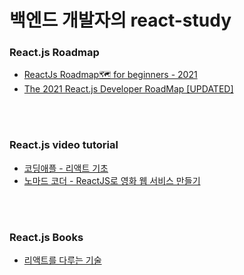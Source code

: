 # 백엔드 개발자의 react-study


### React.js Roadmap
- [ReactJs Roadmap🗺 for beginners - 2021](https://dev.to/suhailzone/reactjs-roadmap-for-beginners-2021-14en)
- [The 2021 React.js Developer RoadMap [UPDATED]](https://javarevisited.blogspot.com/2018/10/the-2018-react-developer-roadmap.html)


<br><br>


### React.js video tutorial
- [코딩애플 - 리액트 기초](https://www.youtube.com/playlist?list=PLfLgtT94nNq1e6tr4sm2eH6ZZC2jcqGOy)
- [노마드 코더 - ReactJS로 영화 웹 서비스 만들기](https://nomadcoders.co/react-for-beginners/lobby)


<br><br>


### React.js Books
- [리액트를 다루는 기술](http://www.yes24.com/Product/Goods/78233628)

